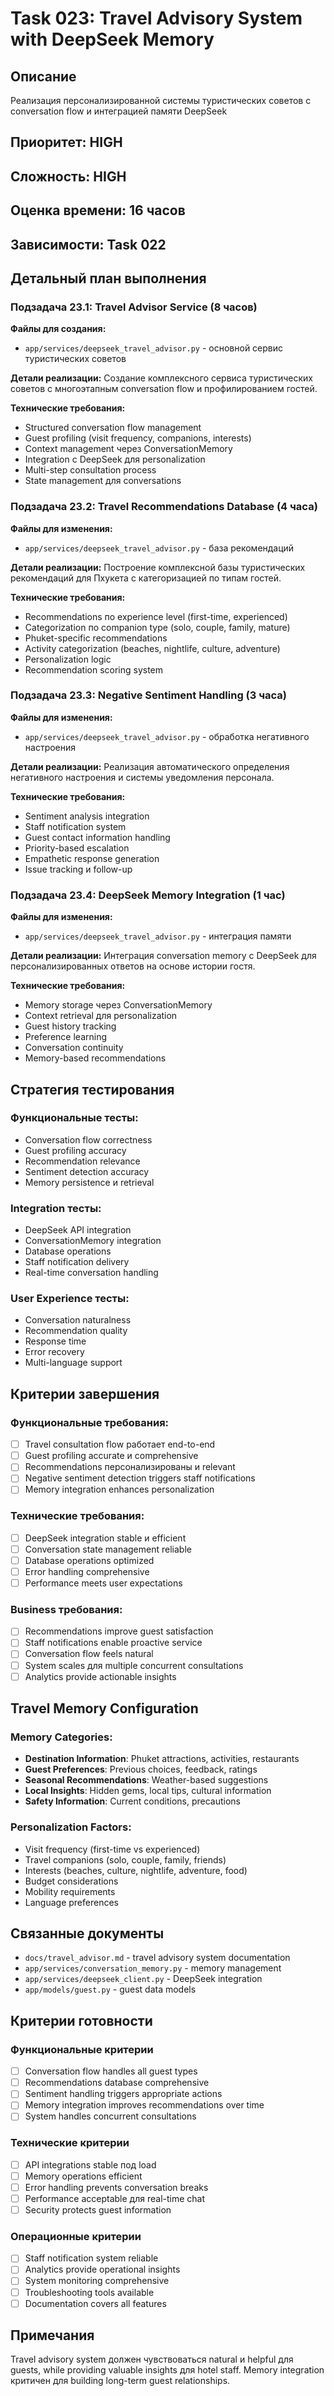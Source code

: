 # Task 023: Travel Advisory System with DeepSeek Memory

## Описание
Реализация персонализированной системы туристических советов с conversation flow и интеграцией памяти DeepSeek

## Приоритет: HIGH
## Сложность: HIGH
## Оценка времени: 16 часов
## Зависимости: Task 022

## Детальный план выполнения

### Подзадача 23.1: Travel Advisor Service (8 часов)
**Файлы для создания:**
- `app/services/deepseek_travel_advisor.py` - основной сервис туристических советов

**Детали реализации:**
Создание комплексного сервиса туристических советов с многоэтапным conversation flow и профилированием гостей.

**Технические требования:**
- Structured conversation flow management
- Guest profiling (visit frequency, companions, interests)
- Context management через ConversationMemory
- Integration с DeepSeek для personalization
- Multi-step consultation process
- State management для conversations

### Подзадача 23.2: Travel Recommendations Database (4 часа)
**Файлы для изменения:**
- `app/services/deepseek_travel_advisor.py` - база рекомендаций

**Детали реализации:**
Построение комплексной базы туристических рекомендаций для Пхукета с категоризацией по типам гостей.

**Технические требования:**
- Recommendations по experience level (first-time, experienced)
- Categorization по companion type (solo, couple, family, mature)
- Phuket-specific recommendations
- Activity categorization (beaches, nightlife, culture, adventure)
- Personalization logic
- Recommendation scoring system

### Подзадача 23.3: Negative Sentiment Handling (3 часа)
**Файлы для изменения:**
- `app/services/deepseek_travel_advisor.py` - обработка негативного настроения

**Детали реализации:**
Реализация автоматического определения негативного настроения и системы уведомления персонала.

**Технические требования:**
- Sentiment analysis integration
- Staff notification system
- Guest contact information handling
- Priority-based escalation
- Empathetic response generation
- Issue tracking и follow-up

### Подзадача 23.4: DeepSeek Memory Integration (1 час)
**Файлы для изменения:**
- `app/services/deepseek_travel_advisor.py` - интеграция памяти

**Детали реализации:**
Интеграция conversation memory с DeepSeek для персонализированных ответов на основе истории гостя.

**Технические требования:**
- Memory storage через ConversationMemory
- Context retrieval для personalization
- Guest history tracking
- Preference learning
- Conversation continuity
- Memory-based recommendations

## Стратегия тестирования

### Функциональные тесты:
- Conversation flow correctness
- Guest profiling accuracy
- Recommendation relevance
- Sentiment detection accuracy
- Memory persistence и retrieval

### Integration тесты:
- DeepSeek API integration
- ConversationMemory integration
- Database operations
- Staff notification delivery
- Real-time conversation handling

### User Experience тесты:
- Conversation naturalness
- Recommendation quality
- Response time
- Error recovery
- Multi-language support

## Критерии завершения

### Функциональные требования:
- [ ] Travel consultation flow работает end-to-end
- [ ] Guest profiling accurate и comprehensive
- [ ] Recommendations персонализированы и relevant
- [ ] Negative sentiment detection triggers staff notifications
- [ ] Memory integration enhances personalization

### Технические требования:
- [ ] DeepSeek integration stable и efficient
- [ ] Conversation state management reliable
- [ ] Database operations optimized
- [ ] Error handling comprehensive
- [ ] Performance meets user expectations

### Business требования:
- [ ] Recommendations improve guest satisfaction
- [ ] Staff notifications enable proactive service
- [ ] Conversation flow feels natural
- [ ] System scales для multiple concurrent consultations
- [ ] Analytics provide actionable insights

## Travel Memory Configuration

### Memory Categories:
- **Destination Information**: Phuket attractions, activities, restaurants
- **Guest Preferences**: Previous choices, feedback, ratings
- **Seasonal Recommendations**: Weather-based suggestions
- **Local Insights**: Hidden gems, local tips, cultural information
- **Safety Information**: Current conditions, precautions

### Personalization Factors:
- Visit frequency (first-time vs experienced)
- Travel companions (solo, couple, family, friends)
- Interests (beaches, culture, nightlife, adventure, food)
- Budget considerations
- Mobility requirements
- Language preferences

## Связанные документы
- `docs/travel_advisor.md` - travel advisory system documentation
- `app/services/conversation_memory.py` - memory management
- `app/services/deepseek_client.py` - DeepSeek integration
- `app/models/guest.py` - guest data models

## Критерии готовности

### Функциональные критерии
- [ ] Conversation flow handles all guest types
- [ ] Recommendations database comprehensive
- [ ] Sentiment handling triggers appropriate actions
- [ ] Memory integration improves recommendations over time
- [ ] System handles concurrent consultations

### Технические критерии
- [ ] API integrations stable под load
- [ ] Memory operations efficient
- [ ] Error handling prevents conversation breaks
- [ ] Performance acceptable для real-time chat
- [ ] Security protects guest information

### Операционные критерии
- [ ] Staff notification system reliable
- [ ] Analytics provide operational insights
- [ ] System monitoring comprehensive
- [ ] Troubleshooting tools available
- [ ] Documentation covers all features

## Примечания
Travel advisory system должен чувствоваться natural и helpful для guests, while providing valuable insights для hotel staff. Memory integration критичен для building long-term guest relationships.
